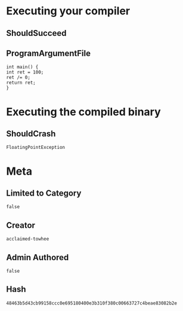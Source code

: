 # Executing your compiler

## ShouldSucceed

## ProgramArgumentFile

```
int main() {
int ret = 100;
ret /= 0;
return ret;
}
```

# Executing the compiled binary

## ShouldCrash

```
FloatingPointException
```

# Meta

## Limited to Category

```
false
```

## Creator

```
acclaimed-towhee
```

## Admin Authored

```
false
```

## Hash

```
48463b5d43cb99158ccc0e695180400e3b310f380c00663727c4beae83082b2e
```
